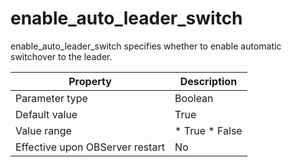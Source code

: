 enable_auto_leader_switch 
==============================================

enable_auto_leader_switch specifies whether to enable automatic switchover to the leader. 


|          **Property**           |                                            **Description**                                             |
|---------------------------------|--------------------------------------------------------------------------------------------------------|
| Parameter type                  | Boolean                                                                                                |
| Default value                   | True                                                                                                   |
| Value range                     | * True   * False    |
| Effective upon OBServer restart | No                                                                                                     |


